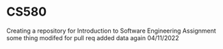 # CS580
Creating a repository for Introduction to Software Engineering Assignment    
some thing modifed for pull req
added data again 04/11/2022


